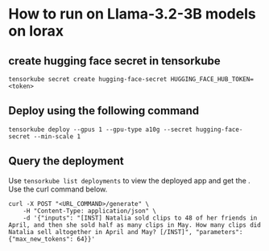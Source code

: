 # How to run on Llama-3.2-3B models on lorax

## create hugging face secret in tensorkube
```
tensorkube secret create hugging-face-secret HUGGING_FACE_HUB_TOKEN=<token>
```
## Deploy using the following command

```
tensorkube deploy --gpus 1 --gpu-type a10g --secret hugging-face-secret --min-scale 1
```

## Query the deployment

Use `tensorkube list deployments` to view the deployed app and get the <URL>. Use the curl command below.


```
curl -X POST "<URL_COMMAND>/generate" \
    -H "Content-Type: application/json" \
    -d '{"inputs": "[INST] Natalia sold clips to 48 of her friends in April, and then she sold half as many clips in May. How many clips did Natalia sell altogether in April and May? [/INST]", "parameters": {"max_new_tokens": 64}}'
```
